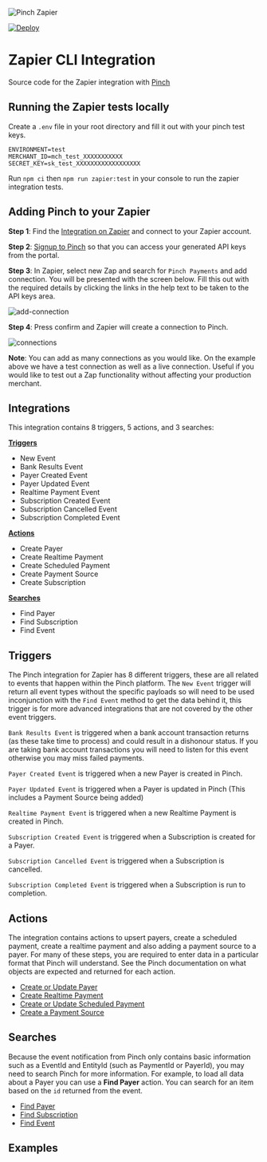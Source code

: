 
![Pinch Zapier](https://user-images.githubusercontent.com/241857/124198358-d89d9680-db13-11eb-9998-81e8ed11df1c.png)

[![Deploy](https://github.com/PinchPayments/zapier-pinch-api/actions/workflows/deploy.yml/badge.svg)](https://github.com/PinchPayments/zapier-pinch-api/actions/workflows/deploy.yml)

# Zapier CLI Integration

Source code for the Zapier integration with [Pinch](https://getpinch.com.au)

## Running the Zapier tests locally

Create a `.env` file in your root directory and fill it out with your pinch test keys.

```
ENVIRONMENT=test
MERCHANT_ID=mch_test_XXXXXXXXXXX
SECRET_KEY=sk_test_XXXXXXXXXXXXXXXXXX
```

Run `npm ci` then `npm run zapier:test` in your console to run the zapier integration tests.

## Adding Pinch to your Zapier

**Step 1**: Find the [Integration on Zapier](https://zapier.com/apps/pinch-payments/integrations) and connect to your Zapier account.

**Step 2**: [Signup to Pinch](https://www.getpinch.com.au/) so that you can access your generated API keys from the portal.

**Step 3**: In Zapier, select new Zap and search for `Pinch Payments` and add connection. You will be presented with the screen below. Fill this out with the required details by clicking the links in the help text to be taken to the API keys area. 

![add-connection](https://user-images.githubusercontent.com/241857/123360850-5829e380-d5b1-11eb-8d6d-9f17e1bbf39a.PNG)

**Step 4**: Press confirm and Zapier will create a connection to Pinch.

![connections](https://user-images.githubusercontent.com/241857/123360864-5e1fc480-d5b1-11eb-8469-7c40bcf180d7.PNG)

**Note**: You can add as many connections as you would like. On the example above we have a test connection as well as a live connection. Useful if you would like to test out a Zap functionality without affecting your production merchant.

## Integrations

This integration contains 8 triggers, 5 actions, and 3 searches:

[__Triggers__](#triggers)
- New Event
- Bank Results Event
- Payer Created Event
- Payer Updated Event
- Realtime Payment Event
- Subscription Created Event
- Subscription Cancelled Event
- Subscription Completed Event

[__Actions__](#actions)
- Create Payer
- Create Realtime Payment
- Create Scheduled Payment
- Create Payment Source
- Create Subscription

[__Searches__](#searches)
- Find Payer
- Find Subscription
- Find Event

## Triggers

The Pinch integration for Zapier has 8 different triggers, these are all related to events that happen within the Pinch platform.
The `New Event` trigger will return all event types without the specific payloads so will need to be used inconjunction with the `Find Event` method to get the data behind it, this trigger is for more advanced integrations that are not covered by the other event triggers.

`Bank Results Event` is triggered when a bank account transaction returns (as these take time to process) and could result in a dishonour status. If you are taking bank account transactions you will need to listen for this event otherwise you may miss failed payments.

`Payer Created Event` is triggered when a new Payer is created in Pinch.

`Payer Updated Event` is triggered when a Payer is updated in Pinch (This includes a Payment Source being added)

`Realtime Payment Event` is triggered when a new Realtime Payment is created in Pinch.

`Subscription Created Event` is triggered when a Subscription is created for a Payer.

`Subscription Cancelled Event` is triggered when a Subscription is cancelled.

`Subscription Completed Event` is triggered when a Subscription is run to completion.


## Actions

The integration contains actions to upsert payers, create a scheduled payment, create a realtime payment and also adding a payment source to a payer. For many of these steps, you are required to enter data in a particular format that Pinch will understand. See the Pinch documentation on what objects are expected and returned for each action.

* [Create or Update Payer](https://docs.getpinch.com.au/reference/save-payer)
* [Create Realtime Payment](https://docs.getpinch.com.au/reference/realtime-payment)
* [Create or Update Scheduled Payment](https://docs.getpinch.com.au/reference/save-payment)
* [Create a Payment Source](https://docs.getpinch.com.au/reference/create-payment-source)

## Searches

Because the event notification from Pinch only contains basic information such as a EventId and EntityId (such as PaymentId or PayerId), you may need to search Pinch for more information. For example, to load all data about a Payer you can use a __Find Payer__ action. You can search for an item based on the `id` returned from the event.

* [Find Payer](https://docs.getpinch.com.au/reference/get-payer)
* [Find Subscription](https://docs.getpinch.com.au/reference/get-subscription)
* [Find Event](https://docs.getpinch.com.au/reference/get-event)

## Examples
